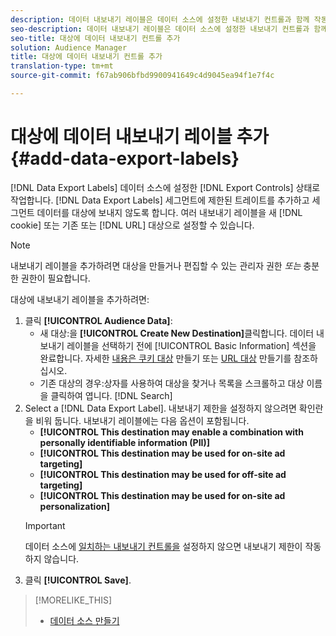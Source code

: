 ```yaml
---
description: 데이터 내보내기 레이블은 데이터 소스에 설정한 내보내기 컨트롤과 함께 작동합니다. 데이터 내보내기 레이블에서는 제한적 트레이트를 세그먼트에 추가하고 세그먼트 데이터를 대상으로 보내지 못합니다. 여러 내보내기 레이블을 새 쿠키 또는 기존 쿠키 또는 URL 대상으로 설정할 수 있습니다.
seo-description: 데이터 내보내기 레이블은 데이터 소스에 설정한 내보내기 컨트롤과 함께 작동합니다. 데이터 내보내기 레이블에서는 제한적 트레이트를 세그먼트에 추가하고 세그먼트 데이터를 대상으로 보내지 못합니다. 여러 내보내기 레이블을 새 쿠키 또는 기존 쿠키 또는 URL 대상으로 설정할 수 있습니다.
seo-title: 대상에 데이터 내보내기 컨트롤 추가
solution: Audience Manager
title: 대상에 데이터 내보내기 컨트롤 추가
translation-type: tm+mt
source-git-commit: f67ab906bfbd9900941649c4d9045ea94f1e7f4c

---
```




# 대상에 데이터 내보내기 레이블 추가 {#add-data-export-labels}

[!DNL Data Export Labels] 데이터 소스에 설정한 [!DNL Export Controls] 상태로 작업합니다. [!DNL Data Export Labels] 세그먼트에 제한된 트레이트를 추가하고 세그먼트 데이터를 대상에 보내지 않도록 합니다. 여러 내보내기 레이블을 새 [!DNL cookie] 또는 기존 또는 [!DNL URL] 대상으로 설정할 수 있습니다.

>[!NOTE]
>
>내보내기 레이블을 추가하려면 대상을 만들거나 편집할 수 있는 관리자 권한 *또는* 충분한 권한이 필요합니다.

<!-- t_export_labels.xml -->

대상에 내보내기 레이블을 추가하려면:

1. 클릭 **[!UICONTROL Audience Data]**:
   * 새 대상:을 **[!UICONTROL Create New Destination]**&#x200B;클릭합니다. 데이터 내보내기 레이블을 선택하기 전에 [!UICONTROL Basic Information] 섹션을 완료합니다. 자세한 [내용은 쿠키 대상](../../features/destinations/create-cookie-destination.md) 만들기 또는 [URL 대상](../../features/destinations/create-url-destination.md) 만들기를 참조하십시오.
   * 기존 대상의 경우:상자를 사용하여 대상을 찾거나 목록을 스크롤하고 대상 이름을 클릭하여 엽니다. [!DNL Search]
1. Select a [!DNL Data Export Label]. 내보내기 제한을 설정하지 않으려면 확인란을 비워 둡니다. 내보내기 레이블에는 다음 옵션이 포함됩니다.
   * **[!UICONTROL This destination may enable a combination with personally identifiable information (PII)]**
   * **[!UICONTROL This destination may be used for on-site ad targeting]**
   * **[!UICONTROL This destination may be used for off-site ad targeting]**
   * **[!UICONTROL This destination may be used for on-site ad personalization]**
   >[!IMPORTANT]
   >
   >데이터 소스에 [일치하는 내보내기 컨트롤을](../../features/data-export-controls.md) 설정하지 않으면 내보내기 제한이 작동하지 않습니다.
1. 클릭 **[!UICONTROL Save]**.

>[!MORELIKE_THIS]
>
>* [데이터 소스 만들기](../../features/manage-datasources.md#create-data-source)